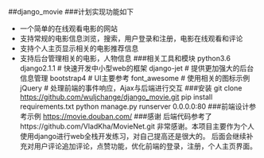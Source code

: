 ##django_movie
###计划实现功能如下
* 一个简单的在线观看电影的网站
* 支持常规的电影信息浏览，搜索，用户登录和注册，电影在线观看和评论
* 支持个人主页显示相关的电影推荐信息
* 支持后台管理相关的电影，人物信息
###相关工具和模块
    python3.6
    django2.1.1  # 快速开发中小型web的框架
    django-jet  # 提供更加强大的后台信息管理
    bootstrap4  # UI主要参考
    font_awesome  # 使用相关的图标示例
    jQuery  # 处理前端的事件响应，Ajax与后端进行交互
###安装
    git clone https://github.com/wuljchange/django_movie.git
    pip install requirements.txt
    python manage.py runserver 0.0.0.0:80
###前端设计参考示例
    https://movie.douban.com/
###感谢
    后端代码参考了https://github.com/VladKha/MovieNet.git 非常感谢。本项目主要作为个人使用django进行web全栈开发练习，对自己提高还是很大的。
    后面会继续补充对用户评论追加评论，点赞功能，优化前端的登录，注册，个人主页界面。
